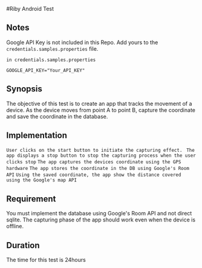 #Riby Android Test

## Notes
Google API Key is not included in this Repo. Add yours to the `credentials.samples.properties` file.
```text
in credentials.samples.properties

GOOGLE_API_KEY="Your_API_KEY"
```

## Synopsis
<p>
The objective of this test is to create an app that tracks the movement of a device.
As the device moves from point A to point B, capture the coordinate and
save the coordinate in the database.
</p>

## Implementation
```User clicks on the start button to initiate the capturing effect. ```
```The app displays a stop button to stop the capturing process when the user clicks stop```
```The app captures the devices coordinate using the GPS hardware```
```The app stores the coordinate in the DB using Google's Room API```
```Using the saved coordinate, the app show the distance covered using the Google's map API```

## Requirement
You must implement the database using Google's Room API and not direct sqlite.
The capturing phase of the app should work even when the device is offline.

## Duration
The time for this test is 24hours